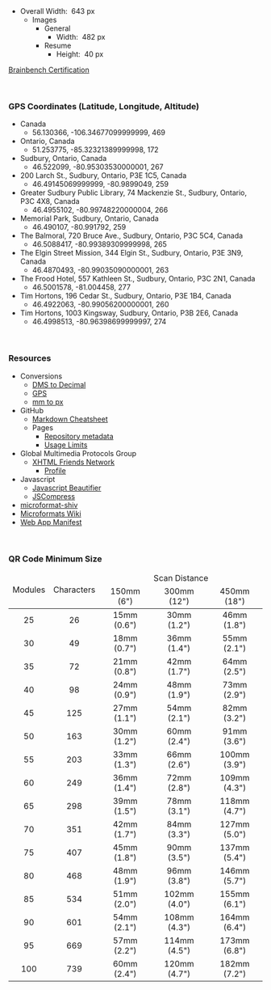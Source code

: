 <a href="https://travis-ci.org/jwds1978/jwds1978.github.io" rel="me" target="_blank" title="Build Status">
  <img alt="" src="https://travis-ci.org/jwds1978/jwds1978.github.io.svg?branch=source" style="border: 0px;" />
</a>
<p>
  &nbsp;
</p>
<ul>
  <li>
    Overall Width:&nbsp; 643 px
    <ul>
      <li>
        Images
        <ul>
          <li>
            General
            <ul>
              <li>
                Width:&nbsp; 482 px
              </li>
            </ul>
          </li>
          <li>
            Resume
            <ul>
              <li>
                Height:&nbsp; 40 px
              </li>
            </ul>
          </li>
        </ul>
      </li>
    </ul>
  </li>
</ul>
<p>
  <a href="https://www.brainbench.com/images/certlogo/color/cert/webdesignergraphicdesign.gif" rel="external" target="_blank" title="Brainbench Certification">
    Brainbench Certification
  </a>
</p>
<p>
  &nbsp;
</p>
<h3>
  GPS Coordinates (Latitude, Longitude, Altitude)
</h3>
<ul>
  <li>
    Canada
    <ul>
      <li>
        56.130366, -106.34677099999999, 469
      </li>
    </ul>
  </li>
  <li>
    Ontario, Canada
    <ul>
      <li>
        51.253775, -85.32321389999998, 172
      </li>
    </ul>
  </li>
  <li>
    Sudbury, Ontario, Canada
    <ul>
      <li>
        46.522099, -80.95303530000001, 267
      </li>
    </ul>
  </li>
  <li>
    200 Larch St., Sudbury, Ontario, P3E 1C5, Canada
    <ul>
      <li>
        46.49145069999999, -80.9899049, 259
      </li>
    </ul>
  </li>
  <li>
    Greater Sudbury Public Library, 74 Mackenzie St., Sudbury, Ontario, P3C 4X8, Canada
    <ul>
      <li>
        46.4955102, -80.99748220000004, 266
      </li>
    </ul>
  </li>
  <li>
    Memorial Park, Sudbury, Ontario, Canada
    <ul>
      <li>
        46.490107, -80.991792, 259
      </li>
    </ul>
  </li>
  <li>
    The Balmoral, 720 Bruce Ave., Sudbury, Ontario, P3C 5C4, Canada
    <ul>
      <li>
        46.5088417, -80.99389309999998, 265
      </li>
    </ul>
  </li>
  <li>
    The Elgin Street Mission, 344 Elgin St., Sudbury, Ontario, P3E 3N9, Canada
    <ul>
      <li>
        46.4870493, -80.99035090000001, 263
      </li>
    </ul>
  </li>
  <li>
    The Frood Hotel, 557 Kathleen St., Sudbury, Ontario, P3C 2N1, Canada
    <ul>
      <li>
        46.5001578, -81.004458, 277
      </li>
    </ul>
  </li>
  <li>
    Tim Hortons, 196 Cedar St., Sudbury, Ontario, P3E 1B4, Canada
    <ul>
      <li>
        46.4922063, -80.99056200000001, 260
      </li>
    </ul>
  </li>
  <li>
    Tim Hortons, 1003 Kingsway, Sudbury, Ontario, P3B 2E6, Canada
    <ul>
      <li>
        46.4998513, -80.96398699999997, 274
      </li>
    </ul>
  </li>
</ul>
<p>
  &nbsp;
</p>
<h3>
  Resources
</h3>
<ul>
  <li>
    Conversions
    <ul>
      <li>
        <a href="https://www.fcc.gov/media/radio/dms-decimal" rel="external" target="_blank" title="DMS to Decimal">DMS to Decimal</a>
      </li>
      <li>
        <a href="http://www.gps-coordinates.net" rel="external" target="_blank" title="Google Maps - GPS coordinates, latitude and longitude">GPS</a>
      </li>
      <li>
        <a href="http://endmemo.com/sconvert/millimeterpixel.php" rel="external" target="_blank" title="mm to px Converter">mm to px</a>
      </li>
    </ul>
  </li>
  <li>
    GitHub
    <ul>
      <li>
        <a
          href="https://github.com/adam-p/markdown-here/wiki/Markdown-Cheatsheet" rel="external" target="_blank" title="This is intended as a quick reference.">
          Markdown Cheatsheet
        </a>
      </li>
      <li>
        Pages
        <ul>
          <li>
            <a
              href="https://help.github.com/articles/repository-metadata-on-github-pages" rel="external" target="_blank"
              title="Repository metadata on GitHub Pages">
              Repository metadata
            </a>
          </li>
          <li>
            <a href="https://help.github.com/articles/what-is-github-pages/#usage-limits" rel="external" target="_blank" title="Usage Limits">Usage Limits</a>
          </li>
        </ul>
      </li>
    </ul>
  </li>
  <li>
    Global Multimedia Protocols Group
    <ul>
      <li>
        <a
          href="http://gmpg.org/xfn" rel="external" target="_blank"
          title="XHTML Friends Network is a simple way to represent human relationships using hyperlinks.">
          XHTML Friends Network
        </a>
        <ul>
          <li>
            <a
              href="http://gmpg.org/xfn/11" rel="external" target="_blank"
              title="Version 1.1 of the XFN meta data profile: the list of the values used in XFN with their significance.">Profile</a>
          </li>
        </ul>
      </li>
    </ul>
  </li>
  <li>
    Javascript
    <ul>
      <li>
        <a href="https://js-beautify.forces.army" rel="me" target="_blank title="Online JavaScript beautifier">Javascript Beautifier</a>
      </li>
      <li>
        <a
          href="https://jscompress.com" rel="external" target="_blank
          title="JSCompress.com is an online javascript compressor that allows you to compress and minify your javascript files.">JSCompress</a>
      </li>
    </ul>
  </li>
  <li>
    <a href="http://microformatshiv.com" rel="external" target="_blank" title="A cross browser javascript microformats parser which can also be used in browser extensions.">
      microformat-shiv
    </a>
  </li>
  <li>
    <a
      href="http://microformats.org/wiki" rel="external" target="_blank"
      title="This wiki is the central resource of the microformats community and provides microformats authoring guides, references, specifications, drafts, publishing patterns, research, brainstorming, and issue tracking.">
      Microformats Wiki
    </a>
  </li>
  <li>
    <a
      href="https://developer.mozilla.org/en-US/docs/Web/Manifest" rel="external" target="_blank"
      title="The Web app manifest provides information about an application (i.e. author, description, icon, and name) in a JSON text file.">
      Web App Manifest
    </a>
  </li>
</ul>
<p>
  &nbsp;
</p>
<h3>
  QR Code Minimum Size
</h3>
<table style="margin: 0 auto;">
  <thead>
    <tr style="text-align: center;">
      <td rowspan="2">
        Modules
      </td>
      <td rowspan="2">
        Characters
      </td>
      <td colspan="3">
        Scan Distance
      </td>
    </tr>
    <tr style="text-align: center;">
      <td>
        150mm (6")
      </td>
      <td>
        300mm (12")
      </td>
      <td>
        450mm (18")
      </td>
    </tr>
  </thead>
  <tbody>
    <tr style="text-align: center;">
      <td>
        25
      </td>
      <td>
        26
      </td>
      <td>
        15mm (0.6")
      </td>
      <td>
        30mm (1.2")
      </td>
      <td>
        46mm (1.8")
      </td>
    </tr>
    <tr style="text-align: center;">
      <td>
        30
      </td>
      <td>
        49
      </td>
      <td>
        18mm (0.7")
      </td>
      <td>
        36mm (1.4")
      </td>
      <td>
        55mm (2.1")
      </td>
    </tr>
    <tr style="text-align: center;">
      <td>
        35
      </td>
      <td>
        72
      </td>
      <td>
        21mm (0.8")
      </td>
      <td>
        42mm (1.7")
      </td>
      <td>
        64mm (2.5")
      </td>
    </tr>
    <tr style="text-align: center;">
      <td>
        40
      </td>
      <td>
        98
      </td>
      <td>
        24mm (0.9")
      </td>
      <td>
        48mm (1.9")
      </td>
      <td>
        73mm (2.9")
      </td>
    </tr>
    <tr style="text-align: center;">
      <td>
        45
      </td>
      <td>
        125
      </td>
      <td>
        27mm (1.1")
      </td>
      <td>
        54mm (2.1")
      </td>
      <td>
        82mm (3.2")
      </td>
    </tr>
    <tr style="text-align: center;">
      <td>
        50
      </td>
      <td>
        163
      </td>
      <td>
        30mm (1.2")
      </td>
      <td>
        60mm (2.4")
      </td>
      <td>
        91mm (3.6")
      </td>
    </tr>
    <tr style="text-align: center;">
      <td>
        55
      </td>
      <td>
        203
      </td>
      <td>
        33mm (1.3")
      </td>
      <td>
        66mm (2.6")
      </td>
      <td>
        100mm (3.9")
      </td>
    </tr>
    <tr style="text-align: center;">
      <td>
        60
      </td>
      <td>
        249
      </td>
      <td>
        36mm (1.4")
      </td>
      <td>
        72mm (2.8")
      </td>
      <td>
        109mm (4.3")
      </td>
    </tr>
    <tr style="text-align: center;">
      <td>
        65
      </td>
      <td>
        298
      </td>
      <td>
        39mm (1.5")
      </td>
      <td>
        78mm (3.1")
      </td>
      <td>
        118mm (4.7")
      </td>
    </tr>
    <tr style="text-align: center;">
      <td>
        70
      </td>
      <td>
        351
      </td>
      <td>
        42mm (1.7")
      </td>
      <td>
        84mm (3.3")
      </td>
      <td>
        127mm (5.0")
      </td>
    </tr>
    <tr style="text-align: center;">
      <td>
        75
      </td>
      <td>
        407
      </td>
      <td>
        45mm (1.8")
      </td>
      <td>
        90mm (3.5")
      </td>
      <td>
        137mm (5.4")
      </td>
    </tr>
    <tr style="text-align: center;">
      <td>
        80
      </td>
      <td>
        468
      </td>
      <td>
        48mm (1.9")
      </td>
      <td>
        96mm (3.8")
      </td>
      <td>
        146mm (5.7")
      </td>
    </tr>
    <tr style="text-align: center;">
      <td>
        85
      </td>
      <td>
        534
      </td>
      <td>
        51mm (2.0")
      </td>
      <td>
        102mm (4.0")
      </td>
      <td>
        155mm (6.1")
      </td>
    </tr>
    <tr style="text-align: center;">
      <td>
        90
      </td>
      <td>
        601
      </td>
      <td>
        54mm (2.1")
      </td>
      <td>
        108mm (4.3")
      </td>
      <td>
        164mm (6.4")
      </td>
    </tr>
    <tr style="text-align: center;">
      <td>
        95
      </td>
      <td>
        669
      </td>
      <td>
        57mm (2.2")
      </td>
      <td>
        114mm (4.5")
      </td>
      <td>
        173mm (6.8")
      </td>
    </tr>
    <tr style="text-align: center;">
      <td>
        100
      </td>
      <td>
        739
      </td>
      <td>
        60mm (2.4")
      </td>
      <td>
        120mm (4.7")
      </td>
      <td>
        182mm (7.2")
      </td>
    </tr>
  </tbody>
</table>
